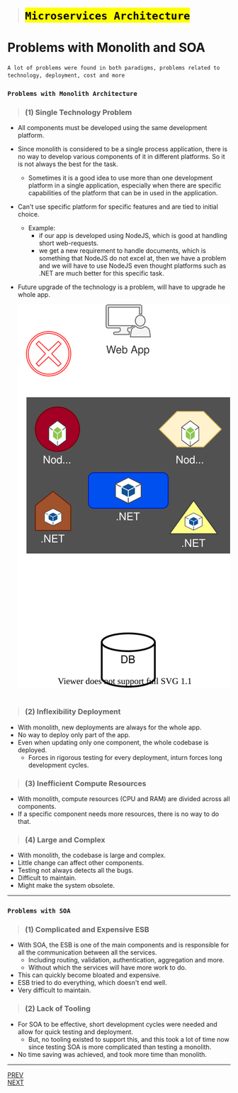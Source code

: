 > # <mark>`Microservices Architecture`</mark>

# Problems with Monolith and SOA

`A lot of problems were found in both paradigms, problems related to technology, deployment, cost and more`

### `Problems with Monolith Architecture`

> ### (1) Single Technology Problem

-   All components must be developed using the same development platform.
-   Since monolith is considered to be a single process application,
    there is no way to develop various components of it in different platforms. So it is not always the best for the task.
    -   Sometimes it is a good idea to use more than one development platform in a single application, especially when there are specific capabilities of the platform that can be in used in the application.
-   Can't use specific platform for specific features and are tied to initial choice.
    -   Example:
        -   if our app is developed using NodeJS, which is good at handling short web-requests.
        -   we get a new requirement to handle documents, which is something that NodeJS do not excel at, then we have a problem and we will have to use NodeJS even thought platforms such as .NET are much better for this specific task.
-   Future upgrade of the technology is a problem, will have to upgrade he whole app.

    <div style="text-align: center"><img src="img/monolith-problem.svg" alt="Monolith Problem"></div><br>

> ### (2) Inflexibility Deployment

-   With monolith, new deployments are always for the whole app.
-   No way to deploy only part of the app.
-   Even when updating only one component, the whole codebase is deployed.
    -   Forces in rigorous testing for every deployment, inturn forces long development cycles.

> ### (3) Inefficient Compute Resources

-   With monolith, compute resources (CPU and RAM) are divided across all components.
-   If a specific component needs more resources, there is no way to do that.

> ### (4) Large and Complex

-   With monolith, the codebase is large and complex.
-   Little change can affect other components.
-   Testing not always detects all the bugs.
-   Difficult to maintain.
-   Might make the system obsolete.

---

### `Problems with SOA`

> ### (1) Complicated and Expensive ESB

-   With SOA, the ESB is one of the main components and is responsible for all the communication between all the services.
    -   Including routing, validation, authentication, aggregation and more.
    -   Without which the services will have more work to do.
-   This can quickly become bloated and expensive.
-   ESB tried to do everything, which doesn't end well.
-   Very difficult to maintain.

> ### (2) Lack of Tooling

-   For SOA to be effective, short development cycles were needed and allow for quick testing and deployment.
    -   But, no tooling existed to support this, and this took a lot of time now since testing SOA is more complicated than testing a monolith.
-   No time saving was achieved, and took more time than monolith.

---

[PREV](../01/01-history-of-microservices.md) <span style="margin-left:85vw"></span> [NEXT](../03/03-microservices-architecture.md)
